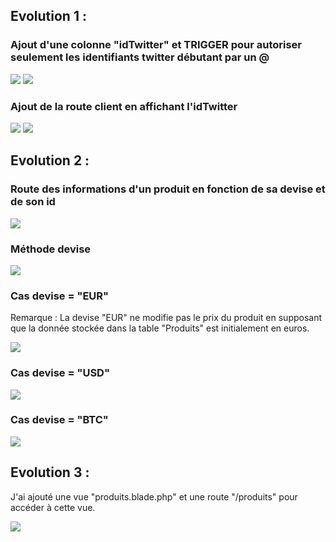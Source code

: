 Evolution 1 :
-------------

### Ajout d'une colonne "idTwitter" et TRIGGER pour autoriser seulement les identifiants twitter débutant par un @

![](https://i.ibb.co/fvv47vq/evo1-1.png) ![](https://i.ibb.co/MMVZ3Tk/evo1-2.png)

### Ajout de la route client en affichant l'idTwitter

![](https://i.ibb.co/ZNQzYwS/evo1-3.png) ![](https://i.ibb.co/zFmKk0j/evo1-4.png)

Evolution 2 :
-------------

### Route des informations d'un produit en fonction de sa devise et de son id

![](https://i.ibb.co/kQ79wry/evo2-1.png)

### Méthode devise

![](https://i.ibb.co/KDYN7D9/evo2-2.png)

### Cas devise = "EUR"

Remarque : La devise "EUR" ne modifie pas le prix du produit en supposant que la donnée stockée dans la table "Produits" est initialement en euros.

![](https://i.ibb.co/h1RvwC3/evo2-3.png)

### Cas devise = "USD"

![](https://i.ibb.co/TqcYPRQ/evo2-4.png)

### Cas devise = "BTC"

![](https://i.ibb.co/FKBY14s/evo2-5.png)

Evolution 3 :
-------------

J'ai ajouté une vue "produits.blade.php" et une route "/produits" pour accéder à cette vue.

![](https://i.ibb.co/FmNJpdW/evo3-1.png)
